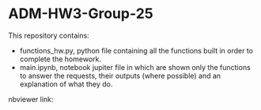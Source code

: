 # ADM-HW3-Group-25
This repository contains:
- functions_hw.py, python file containing all the functions built in order to complete the homework.
- main.ipynb, notebook jupiter file in which are shown only the functions to answer the requests, their outputs (where possible) and an explanation of what they do. 

nbviewer link: 
